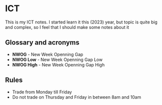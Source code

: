 # ICT
This is my ICT notes. I started learn it this (2023) year, but topic is quite big and complex, so I feel
that I should make some notes about it

## Glossary and acronyms
* **NWOG** - New Week Openning Gap
* **NWOG Low** - New Week Openning Gap Low
* **NWOG High** - New Week Openning Gap High

## Rules

* Trade from Monday till Friday
* Do not trade on Thursday and Friday in between 8am and 10am
